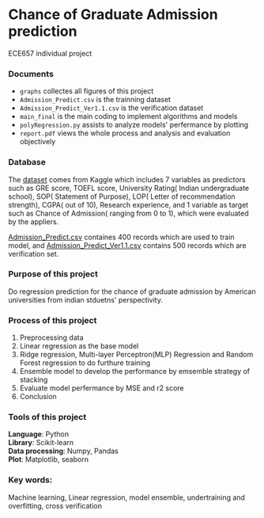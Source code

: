 # Chance of Graduate Admission prediction
ECE657 individual project

### Documents
+ `graphs` collectes all figures of this project
+ `Admission_Predict.csv` is the trainning dataset
+ `Admission_Predict_Ver1.1.csv` is the verification dataset
+ `main_final` is the main coding to implement algorithms and models
+ `polyRegression.py` assists to analyze models' perfermance by plotting
+ `report.pdf` views the whole process and analysis and evaluation objectively


### Database
The [dataset](https://www.kaggle.com/mohansacharya/graduate-admissions) comes from Kaggle which includes 7 variables as predictors such as GRE score, TOEFL score, University Rating( Indian undergraduate school), SOP( Statement of Purpose), LOP( Letter of recommendation strength), CGPA( out of 10), Research experience, and 1 variable as target such as Chance of Admission( ranging from 0 to 1), which were evaluated by the appliers. 

[Admission_Predict.csv](https://github.com/r24zeng/Chance-of-Graduate-Admission-prediction/blob/master/Admission_Predict.csv) containes 400 records which are used to train model, and [Admission_Predict_Ver1.1.csv](https://github.com/r24zeng/Chance-of-Graduate-Admission-prediction/blob/master/Admission_Predict_Ver1.1.csv) contains 500 records which are verification set.

### Purpose of this project
Do regression prediction for the chance of graduate admission by American universities from indian stduetns' perspectivity.

### Process of this project
1. Preprocessing data
2. Linear regression as the base model
3. Ridge regression, Multi-layer Perceptron(MLP) Regression and Random Forest regression to do furthure training
4. Ensemble model to develop the performance by emsemble strategy of stacking
5. Evaluate model perfermance by MSE and r2 score 
6. Conclusion

### Tools of this project
**Language**: Python  
**Library**: Scikit-learn   
**Data processing**: Numpy, Pandas  
**Plot**: Matplotlib, seaborn  

### Key words:
Machine learning, Linear regression, model ensemble, undertraining and overfitting, cross verification
